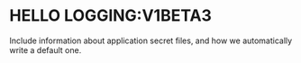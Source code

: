 # HELLO LOGGING:V1BETA3


Include information about application secret files, and how we automatically write a default one.